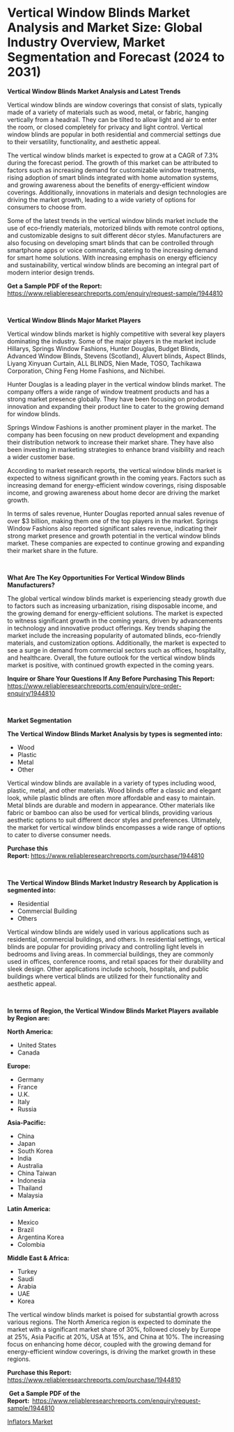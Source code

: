 <p><h1>Vertical Window Blinds Market Analysis and Market Size: Global Industry Overview, Market Segmentation and Forecast (2024 to 2031)</h1></p><p><strong>Vertical Window Blinds Market Analysis and Latest Trends</strong></p>
<p><p>Vertical window blinds are window coverings that consist of slats, typically made of a variety of materials such as wood, metal, or fabric, hanging vertically from a headrail. They can be tilted to allow light and air to enter the room, or closed completely for privacy and light control. Vertical window blinds are popular in both residential and commercial settings due to their versatility, functionality, and aesthetic appeal.</p><p>The vertical window blinds market is expected to grow at a CAGR of 7.3% during the forecast period. The growth of this market can be attributed to factors such as increasing demand for customizable window treatments, rising adoption of smart blinds integrated with home automation systems, and growing awareness about the benefits of energy-efficient window coverings. Additionally, innovations in materials and design technologies are driving the market growth, leading to a wide variety of options for consumers to choose from.</p><p>Some of the latest trends in the vertical window blinds market include the use of eco-friendly materials, motorized blinds with remote control options, and customizable designs to suit different décor styles. Manufacturers are also focusing on developing smart blinds that can be controlled through smartphone apps or voice commands, catering to the increasing demand for smart home solutions. With increasing emphasis on energy efficiency and sustainability, vertical window blinds are becoming an integral part of modern interior design trends.</p></p>
<p><strong>Get a Sample PDF of the Report:&nbsp;</strong> <a href="https://www.reliableresearchreports.com/enquiry/request-sample/1944810">https://www.reliableresearchreports.com/enquiry/request-sample/1944810</a></p>
<p>&nbsp;</p>
<p><strong>Vertical Window Blinds Major Market Players</strong></p>
<p><p>Vertical window blinds market is highly competitive with several key players dominating the industry. Some of the major players in the market include Hillarys, Springs Window Fashions, Hunter Douglas, Budget Blinds, Advanced Window Blinds, Stevens (Scotland), Aluvert blinds, Aspect Blinds, Liyang Xinyuan Curtain, ALL BLINDS, Nien Made, TOSO, Tachikawa Corporation, Ching Feng Home Fashions, and Nichibei.</p><p>Hunter Douglas is a leading player in the vertical window blinds market. The company offers a wide range of window treatment products and has a strong market presence globally. They have been focusing on product innovation and expanding their product line to cater to the growing demand for window blinds.</p><p>Springs Window Fashions is another prominent player in the market. The company has been focusing on new product development and expanding their distribution network to increase their market share. They have also been investing in marketing strategies to enhance brand visibility and reach a wider customer base.</p><p>According to market research reports, the vertical window blinds market is expected to witness significant growth in the coming years. Factors such as increasing demand for energy-efficient window coverings, rising disposable income, and growing awareness about home decor are driving the market growth.</p><p>In terms of sales revenue, Hunter Douglas reported annual sales revenue of over $3 billion, making them one of the top players in the market. Springs Window Fashions also reported significant sales revenue, indicating their strong market presence and growth potential in the vertical window blinds market. These companies are expected to continue growing and expanding their market share in the future.</p></p>
<p>&nbsp;</p>
<p><strong>What Are The Key Opportunities For Vertical Window Blinds Manufacturers?</strong></p>
<p><p>The global vertical window blinds market is experiencing steady growth due to factors such as increasing urbanization, rising disposable income, and the growing demand for energy-efficient solutions. The market is expected to witness significant growth in the coming years, driven by advancements in technology and innovative product offerings. Key trends shaping the market include the increasing popularity of automated blinds, eco-friendly materials, and customization options. Additionally, the market is expected to see a surge in demand from commercial sectors such as offices, hospitality, and healthcare. Overall, the future outlook for the vertical window blinds market is positive, with continued growth expected in the coming years.</p></p>
<p><strong>Inquire or Share Your Questions If Any Before Purchasing This Report:</strong> <a href="https://www.reliableresearchreports.com/enquiry/pre-order-enquiry/1944810">https://www.reliableresearchreports.com/enquiry/pre-order-enquiry/1944810</a></p>
<p>&nbsp;</p>
<p><strong>Market Segmentation</strong></p>
<p><strong>The Vertical Window Blinds Market Analysis by types is segmented into:</strong></p>
<p><ul><li>Wood</li><li>Plastic</li><li>Metal</li><li>Other</li></ul></p>
<p><p>Vertical window blinds are available in a variety of types including wood, plastic, metal, and other materials. Wood blinds offer a classic and elegant look, while plastic blinds are often more affordable and easy to maintain. Metal blinds are durable and modern in appearance. Other materials like fabric or bamboo can also be used for vertical blinds, providing various aesthetic options to suit different decor styles and preferences. Ultimately, the market for vertical window blinds encompasses a wide range of options to cater to diverse consumer needs.</p></p>
<p><strong>Purchase this Report:&nbsp;</strong><a href="https://www.reliableresearchreports.com/purchase/1944810">https://www.reliableresearchreports.com/purchase/1944810</a></p>
<p>&nbsp;</p>
<p><strong>The Vertical Window Blinds Market Industry Research by Application is segmented into:</strong></p>
<p><ul><li>Residential</li><li>Commercial Building</li><li>Others</li></ul></p>
<p><p>Vertical window blinds are widely used in various applications such as residential, commercial buildings, and others. In residential settings, vertical blinds are popular for providing privacy and controlling light levels in bedrooms and living areas. In commercial buildings, they are commonly used in offices, conference rooms, and retail spaces for their durability and sleek design. Other applications include schools, hospitals, and public buildings where vertical blinds are utilized for their functionality and aesthetic appeal.</p></p>
<p>&nbsp;</p>
<p><strong>In terms of Region, the Vertical Window Blinds Market Players available by Region are:</strong></p>
<p>
    <p> <strong> North America: </strong>
        <ul>
            <li>United States</li>
            <li>Canada</li>
        </ul>
        </p> 
    <p> <strong> Europe: </strong>
        <ul>
            <li>Germany</li>
            <li>France</li>
            <li>U.K.</li>
            <li>Italy</li>
            <li>Russia</li>
        </ul>
        </p> 
    <p> <strong> Asia-Pacific: </strong>
        <ul>
            <li>China</li>
            <li>Japan</li>
            <li>South Korea</li>
            <li>India</li>
            <li>Australia</li>
            <li>China Taiwan</li>
            <li>Indonesia</li>
            <li>Thailand</li>
            <li>Malaysia</li>
        </ul>
        </p> 
    <p> <strong> Latin America: </strong>
        <ul>
            <li>Mexico</li>
            <li>Brazil</li>
            <li>Argentina Korea</li>
            <li>Colombia</li>
        </ul>
        </p> 
    <p> <strong> Middle East & Africa: </strong>
        <ul>
            <li>Turkey</li>
            <li>Saudi</li>
            <li>Arabia</li>
            <li>UAE</li>
            <li>Korea</li>
        </ul>
    </p>
    </p>
<p><p>The vertical window blinds market is poised for substantial growth across various regions. The North America region is expected to dominate the market with a significant market share of 30%, followed closely by Europe at 25%, Asia Pacific at 20%, USA at 15%, and China at 10%. The increasing focus on enhancing home décor, coupled with the growing demand for energy-efficient window coverings, is driving the market growth in these regions.</p></p>
<p><strong>Purchase this Report: </strong><a href="https://www.reliableresearchreports.com/purchase/1944810">https://www.reliableresearchreports.com/purchase/1944810</a></p>
<p>&nbsp;<strong>Get a Sample PDF of the Report:&nbsp;&nbsp;</strong><a href="https://www.reliableresearchreports.com/enquiry/request-sample/1944810">https://www.reliableresearchreports.com/enquiry/request-sample/1944810</a></p>
<p><strong></strong></p>
<p><p><a href="https://cedar-agate-3da.notion.site/Inflators-Market-Size-Reflecting-a-Forecast-Till-2031-Market-By-Type-By-Application-and-By-Geograp-c76bc4c9c4ce417fb6170224841c0035">Inflators Market</a></p></p>